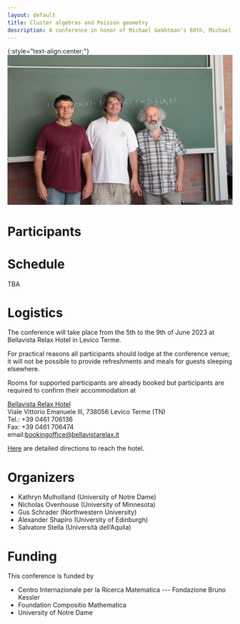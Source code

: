 ```yaml
---
layout: default
title: Cluster algebras and Poisson geometry
description: A conference in honor of Michael Gekhtman’s 60th, Michael Shapiro’s 60th and Alek Vainshtein’s 65th birthdays
---
```

{:style="text-align:center;"}
![Birthdayboys](./photo.jpg)

# Participants

# Schedule
TBA

# Logistics

The conference will take place from the 5th to the 9th of June 2023 at Bellavista
Relax Hotel in Levico Terme. 

For practical reasons all participants should lodge at the conference venue; it
will not be possible to provide refreshments and meals for guests sleeping
elsewhere.

Rooms for supported participants are already booked but participants are
required to confirm their accommodation at 

[Bellavista Relax Hotel](https://www.bellavistarelax.it/)  
Viale Vittorio Emanuele III, 738056 Levico Terme (TN)  
Tel.:  +39 0461 706136  
Fax:  +39 0461 706474  
email:[bookingoffice@bellavistarelax.it](mailto:bookingoffice@bellavistarelax.it)

[Here](directions.md) are detailed directions to reach the hotel.

# Organizers

- Kathryn Mulholland (University of Notre Dame)
- Nicholas Ovenhouse (University of Minnesota)
- Gus Schrader (Northwestern University)
- Alexander Shapiro (University of Edinburgh)
- Salvatore Stella (Università dell’Aquila)

# Funding

This conference is funded by

- Centro Internazionale per la Ricerca Matematica --- Fondazione Bruno Kessler
- Foundation Compositio Mathematica
- University of Notre Dame
